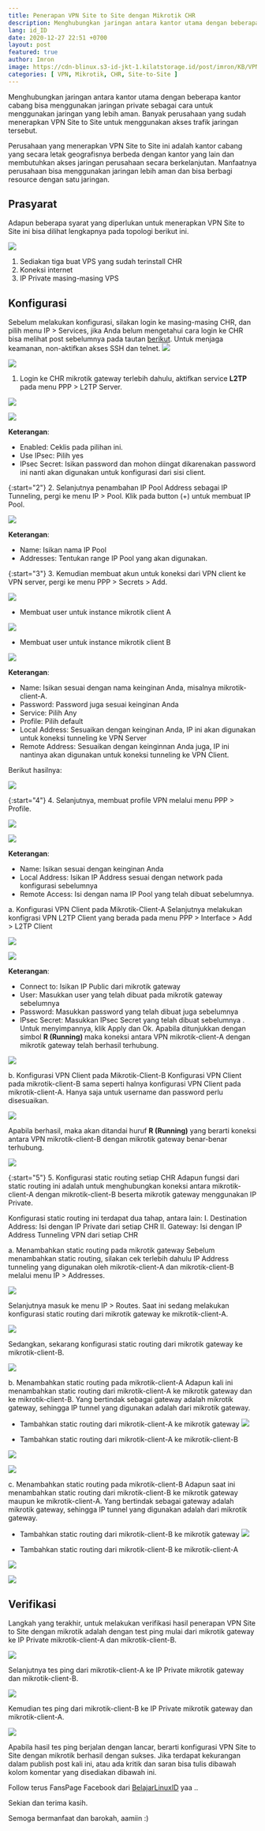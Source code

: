 ```yaml
---
title: Penerapan VPN Site to Site dengan Mikrotik CHR
description: Menghubungkan jaringan antara kantor utama dengan beberapa kantor cabang bisa menggunakan jaringan private sebagai cara untuk menggunakan jaringan yang lebih aman.
lang: id_ID
date: 2020-12-27 22:51 +0700
layout: post
featured: true
author: Imron
image: https://cdn-blinux.s3-id-jkt-1.kilatstorage.id/post/imron/KB/VPN%20Site%20to%20Site/Cover-art/vpn-site-to-site.png
categories: [ VPN, Mikrotik, CHR, Site-to-Site ]
---
```

Menghubungkan jaringan antara kantor utama dengan beberapa kantor cabang bisa menggunakan jaringan private sebagai cara untuk menggunakan jaringan yang lebih aman. Banyak perusahaan yang sudah menerapkan VPN Site to Site untuk menggunakan akses trafik jaringan tersebut. 

Perusahaan yang menerapkan VPN Site to Site ini adalah kantor cabang yang secara letak geografisnya berbeda dengan kantor yang lain dan membutuhkan akses jaringan perusahaan secara berkelanjutan. Manfaatnya perusahaan bisa menggunakan jaringan lebih aman dan bisa berbagi resource dengan satu jaringan. 

## Prasyarat
Adapun beberapa syarat yang diperlukan untuk menerapkan VPN Site to Site ini bisa dilihat lengkapnya pada topologi berikut ini. 

![](https://cdn-blinux.s3-id-jkt-1.kilatstorage.id/post/imron/KB/VPN%20Site%20to%20Site/Topologi%20Jaringan.png
)

1. Sediakan tiga buat VPS yang sudah terinstall CHR
2. Koneksi internet 
3. IP Private masing-masing VPS 

## Konfigurasi 
Sebelum melakukan konfigurasi, silakan login ke masing-masing CHR, dan pilih menu IP > Services, jika Anda belum mengetahui cara login ke CHR bisa melihat post sebelumnya pada tautan [berikut](https://belajarlinux.id/Install-Cloud-Hosted-Router(CHR)-pada-VPS-Ubuntu-20.04-LTS/). 
Untuk menjaga keamanan, non-aktifkan akses SSH dan telnet. 
![](https://cdn-blinux.s3-id-jkt-1.kilatstorage.id/post/imron/KB/VPN%20Site%20to%20Site/6.%20Login%20Winbox.png)

![](https://cdn-blinux.s3-id-jkt-1.kilatstorage.id/post/imron/KB/VPN%20Site%20to%20Site/7.%20Disable%20service.png)


1. Login ke CHR mikrotik gateway terlebih dahulu, aktifkan service **L2TP** pada menu PPP > L2TP Server. 

![](https://cdn-blinux.s3-id-jkt-1.kilatstorage.id/post/imron/KB/VPN%20Site%20to%20Site/8.%20LPTP%20Server.png)

![](https://cdn-blinux.s3-id-jkt-1.kilatstorage.id/post/imron/KB/VPN%20Site%20to%20Site/9.%20Enable%20LPTP%20Server.png)

**Keterangan**: 
- Enabled: Ceklis pada pilihan ini. 
- Use IPsec: Pilih yes 
- IPsec Secret: Isikan password dan mohon diingat dikarenakan password ini nanti akan digunakan untuk konfigurasi dari sisi client. 

{:start="2"}
2. Selanjutnya penambahan IP Pool Address sebagai IP Tunneling, pergi ke menu IP > Pool. Klik pada button (+) untuk membuat IP Pool. 

![](https://cdn-blinux.s3-id-jkt-1.kilatstorage.id/post/imron/KB/VPN%20Site%20to%20Site/10.%20Add%20pool.png)

**Keterangan**: 
- Name: Isikan nama IP Pool 
- Addresses: Tentukan range IP Pool yang akan digunakan. 

{:start="3"}
3. Kemudian membuat akun untuk koneksi dari VPN client ke VPN server, pergi ke menu PPP > Secrets > Add. 

![](https://cdn-blinux.s3-id-jkt-1.kilatstorage.id/post/imron/KB/VPN%20Site%20to%20Site/11.%20Secret.png)

- Membuat user untuk instance mikrotik client A

![](https://cdn-blinux.s3-id-jkt-1.kilatstorage.id/post/imron/KB/VPN%20Site%20to%20Site/12.%20Secreta.png)

- Membuat user untuk instance mikrotik client B 

![](https://cdn-blinux.s3-id-jkt-1.kilatstorage.id/post/imron/KB/VPN%20Site%20to%20Site/12.%20Secretb.png)

**Keterangan**: 
- Name: Isikan sesuai dengan nama keinginan Anda, misalnya mikrotik-client-A.
- Password: Password juga sesuai keinginan Anda 
- Service: Pilih Any 
- Profile: Pilih default 
- Local Address: Sesuaikan dengan keinginan Anda, IP ini akan digunakan untuk koneksi tunneling ke VPN Server
- Remote Address: Sesuaikan dengan keinginnan Anda juga, IP ini nantinya akan digunakan untuk koneksi tunneling ke VPN Client. 

Berikut hasilnya: 

![](https://cdn-blinux.s3-id-jkt-1.kilatstorage.id/post/imron/KB/VPN%20Site%20to%20Site/13.%20hasil%20secret.png)

{:start="4"}
4. Selanjutnya, membuat profile VPN melalui menu PPP > Profile. 

![](https://cdn-blinux.s3-id-jkt-1.kilatstorage.id/post/imron/KB/VPN%20Site%20to%20Site/14.%20Profile.png)

![](https://cdn-blinux.s3-id-jkt-1.kilatstorage.id/post/imron/KB/VPN%20Site%20to%20Site/15.%20Profil%20vpn.png)

**Keterangan**: 
- Name: Isikan sesuai dengan keinginan Anda
- Local Address: Isikan IP Address sesuai dengan network pada konfigurasi sebelumnya
- Remote Access: Isi dengan nama IP  Pool yang telah dibuat sebelumnya. 

a. Konfigurasi VPN Client pada Mikrotik-Client-A
Selanjutnya melakukan konfigrasi VPN L2TP Client yang berada pada menu PPP > Interface > Add > L2TP Client 

![](https://cdn-blinux.s3-id-jkt-1.kilatstorage.id/post/imron/KB/VPN%20Site%20to%20Site/17.%20Add%20vpn-client%20b.png)

![](https://cdn-blinux.s3-id-jkt-1.kilatstorage.id/post/imron/KB/VPN%20Site%20to%20Site/16.%20Add%20vpn-client%20A%282%29.png)

**Keterangan**: 
- Connect to: Isikan IP Public dari mikrotik gateway 
- User: Masukkan user yang telah dibuat pada mikrotik gateway sebelumnya
- Password: Masukkan password yang telah dibuat juga sebelumnya
- IPsec Secret: Masukkan IPsec Secret yang telah dibuat sebelumnya . 
Untuk menyimpannya, klik Apply dan Ok. Apabila ditunjukkan dengan simbol **R (Running)** maka koneksi antara VPN mikrotik-client-A dengan mikrotik gateway telah berhasil terhubung. 

![](https://cdn-blinux.s3-id-jkt-1.kilatstorage.id/post/imron/KB/VPN%20Site%20to%20Site/16.%20Add%20vpn-client%20A%283%29.png)

b. Konfigurasi VPN Client pada Mikrotik-Client-B
Konfigurasi VPN Client pada mikrotik-client-B sama seperti halnya konfigurasi VPN Client pada mikrotik-client-A. Hanya saja untuk username dan password perlu disesuaikan. 

![](https://cdn-blinux.s3-id-jkt-1.kilatstorage.id/post/imron/KB/VPN%20Site%20to%20Site/17.%20Add%20vpn-client%20b%282%29.png)

Apabila berhasil, maka akan ditandai huruf **R (Running)** yang berarti koneksi antara VPN mikrotik-client-B dengan mikrotik gateway benar-benar terhubung. 

![](https://cdn-blinux.s3-id-jkt-1.kilatstorage.id/post/imron/KB/VPN%20Site%20to%20Site/17.%20Add%20vpn-client%20b%283%29.png)

{:start="5"}
5. Konfigurasi static routing setiap CHR 
Adapun fungsi dari static routing ini adalah untuk menghubungkan koneksi antara mikrotik-client-A dengan mikrotik-client-B beserta mikrotik gateway menggunakan IP Private. 

Konfigurasi static routing ini terdapat dua tahap, antara lain: 
I. Destination Address: Isi dengan IP Private dari setiap CHR 
II. Gateway: Isi dengan IP Address Tunneling VPN dari setiap CHR 

a. Menambahkan static routing pada mikrotik gateway
Sebelum menambahkan static routing, silakan cek terlebih dahulu IP Address tunneling yang digunakan oleh mikrotik-client-A dan mikrotik-client-B melalui menu IP > Addresses. 

![](https://cdn-blinux.s3-id-jkt-1.kilatstorage.id/post/imron/KB/VPN%20Site%20to%20Site/18.%20IP%20Address%20GW.png)

Selanjutnya masuk ke menu IP > Routes. 
Saat ini sedang melakukan konfigurasi static routing dari mikrotik gateway ke mikrotik-client-A.  

![](https://cdn-blinux.s3-id-jkt-1.kilatstorage.id/post/imron/KB/VPN%20Site%20to%20Site/19.%20dari%20gw%20ke%20A.png)

Sedangkan, sekarang konfigurasi static routing dari mikrotik gateway ke mikrotik-client-B. 

![](https://cdn-blinux.s3-id-jkt-1.kilatstorage.id/post/imron/KB/VPN%20Site%20to%20Site/19.%20dari%20gw%20ke%20B.png)

b. Menambahkan static routing pada mikrotik-client-A
Adapun kali ini menambahkan static routing dari mikrotik-client-A ke mikrotik gateway dan ke mikrotik-client-B. Yang bertindak sebagai gateway adalah mikrotik gateway, sehingga IP tunnel yang digunakan adalah dari mikrotik gateway. 

- Tambahkan static routing dari mikrotik-client-A ke mikrotik gateway
![](https://cdn-blinux.s3-id-jkt-1.kilatstorage.id/post/imron/KB/VPN%20Site%20to%20Site/20.%20dari%20A%20ke%20gw.png)

- Tambahkan static routing dari mikrotik-client-A ke mikrotik-client-B

![](https://cdn-blinux.s3-id-jkt-1.kilatstorage.id/post/imron/KB/VPN%20Site%20to%20Site/21.%20dari%20A%20ke%20B.png)

![](https://cdn-blinux.s3-id-jkt-1.kilatstorage.id/post/imron/KB/VPN%20Site%20to%20Site/21.%20dari%20A%20ke%20B%282%29.png)

c. Menambahkan static routing pada mikrotik-client-B
Adapun saat ini menambahkan static routing dari mikrotik-client-B ke mikrotik gateway maupun ke mikrotik-client-A. Yang bertindak sebagai gateway adalah mikrotik gateway, sehingga IP tunnel yang digunakan adalah dari mikrotik gateway. 

- Tambahkan static routing dari mikrotik-client-B ke mikrotik gateway
![](https://cdn-blinux.s3-id-jkt-1.kilatstorage.id/post/imron/KB/VPN%20Site%20to%20Site/22.%20dari%20B%20ke%20GW.png)

- Tambahkan static routing dari mikrotik-client-B ke mikrotik-client-A

![](https://cdn-blinux.s3-id-jkt-1.kilatstorage.id/post/imron/KB/VPN%20Site%20to%20Site/22.%20dari%20B%20ke%20A.png)

![](https://cdn-blinux.s3-id-jkt-1.kilatstorage.id/post/imron/KB/VPN%20Site%20to%20Site/22.%20dari%20B%20ke%20GW%282%29.png)

## Verifikasi

Langkah yang terakhir, untuk melakukan verifikasi hasil penerapan VPN Site to Site dengan mikrotik adalah dengan test ping mulai dari mikrotik gateway ke IP Private mikrotik-client-A dan mikrotik-client-B. 

![](https://cdn-blinux.s3-id-jkt-1.kilatstorage.id/post/imron/KB/VPN%20Site%20to%20Site/23.%20Test%20Ping%20GW.png)

Selanjutnya tes ping dari mikrotik-client-A ke IP Private mikrotik gateway dan mikrotik-client-B. 

![](https://cdn-blinux.s3-id-jkt-1.kilatstorage.id/post/imron/KB/VPN%20Site%20to%20Site/23.%20Test%20Ping%20A.png)

Kemudian tes ping dari mikrotik-client-B ke IP Private mikrotik gateway dan mikrotik-client-A. 

![](https://cdn-blinux.s3-id-jkt-1.kilatstorage.id/post/imron/KB/VPN%20Site%20to%20Site/23.%20Test%20Ping%20B.png)

Apabila hasil tes ping berjalan dengan lancar, berarti konfigurasi VPN Site to Site dengan mikrotik berhasil dengan sukses. 
Jika terdapat kekurangan dalam publish post kali ini, atau ada kritik dan saran bisa tulis dibawah kolom komentar yang disediakan dibawah ini. 

Follow terus FansPage Facebook dari [BelajarLinuxID](https://web.facebook.com/belajarlinuxid/) yaa .. 

Sekian dan terima kasih. 

Semoga bermanfaat dan barokah, aamiin :) 